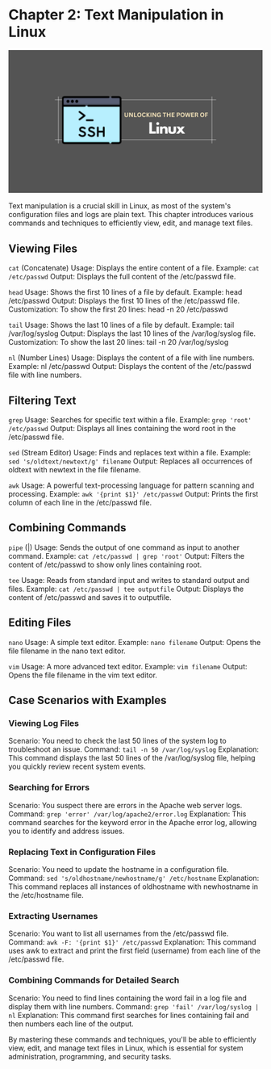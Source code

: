 # Chapter 2: Text Manipulation in Linux

![image](./img/linux-101.png)

Text manipulation is a crucial skill in Linux, as most of the system's configuration files and logs are plain text. This chapter introduces various commands and techniques to efficiently view, edit, and manage text files.

## Viewing Files
`cat` (Concatenate)
Usage: Displays the entire content of a file.
Example: `cat /etc/passwd`
Output: Displays the full content of the /etc/passwd file.

`head`
Usage: Shows the first 10 lines of a file by default.
Example: head /etc/passwd
Output: Displays the first 10 lines of the /etc/passwd file.
Customization: To show the first 20 lines: head -n 20 /etc/passwd

`tail`
Usage: Shows the last 10 lines of a file by default.
Example: tail /var/log/syslog
Output: Displays the last 10 lines of the /var/log/syslog file.
Customization: To show the last 20 lines: tail -n 20 /var/log/syslog

`nl` (Number Lines)
Usage: Displays the content of a file with line numbers.
Example: nl /etc/passwd
Output: Displays the content of the /etc/passwd file with line numbers.

## Filtering Text
`grep`
Usage: Searches for specific text within a file.
Example: `grep 'root' /etc/passwd`
Output: Displays all lines containing the word root in the /etc/passwd file.

`sed` (Stream Editor)
Usage: Finds and replaces text within a file.
Example: `sed 's/oldtext/newtext/g' filename`
Output: Replaces all occurrences of oldtext with newtext in the file filename.

`awk`
Usage: A powerful text-processing language for pattern scanning and processing.
Example: `awk '{print $1}' /etc/passwd`
Output: Prints the first column of each line in the /etc/passwd file.

## Combining Commands
`pipe` (|)
Usage: Sends the output of one command as input to another command.
Example: `cat /etc/passwd | grep 'root'`
Output: Filters the content of /etc/passwd to show only lines containing root.

`tee`
Usage: Reads from standard input and writes to standard output and files.
Example: `cat /etc/passwd | tee outputfile`
Output: Displays the content of /etc/passwd and saves it to outputfile.

## Editing Files
`nano`
Usage: A simple text editor.
Example: `nano filename`
Output: Opens the file filename in the nano text editor.

`vim`
Usage: A more advanced text editor.
Example: `vim filename`
Output: Opens the file filename in the vim text editor.

## Case Scenarios with Examples

### Viewing Log Files
Scenario: You need to check the last 50 lines of the system log to troubleshoot an issue.
Command: `tail -n 50 /var/log/syslog`
Explanation: This command displays the last 50 lines of the /var/log/syslog file, helping you quickly review recent system events.

### Searching for Errors
Scenario: You suspect there are errors in the Apache web server logs.
Command: `grep 'error' /var/log/apache2/error.log`
Explanation: This command searches for the keyword error in the Apache error log, allowing you to identify and address issues.

### Replacing Text in Configuration Files
Scenario: You need to update the hostname in a configuration file.
Command: `sed 's/oldhostname/newhostname/g' /etc/hostname`
Explanation: This command replaces all instances of oldhostname with newhostname in the /etc/hostname file.

### Extracting Usernames
Scenario: You want to list all usernames from the /etc/passwd file.
Command: `awk -F: '{print $1}' /etc/passwd`
Explanation: This command uses awk to extract and print the first field (username) from each line of the /etc/passwd file.

### Combining Commands for Detailed Search
Scenario: You need to find lines containing the word fail in a log file and display them with line numbers.
Command: `grep 'fail' /var/log/syslog | nl`
Explanation: This command first searches for lines containing fail and then numbers each line of the output.

By mastering these commands and techniques, you'll be able to efficiently view, edit, and manage text files in Linux, which is essential for system administration, programming, and security tasks.
